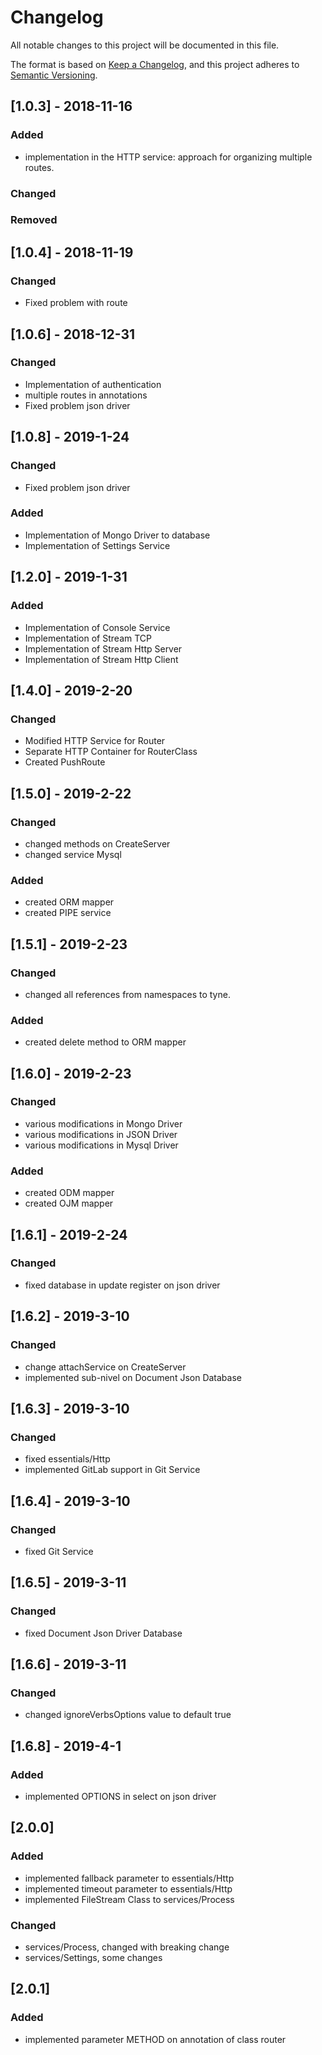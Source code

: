 # Changelog
All notable changes to this project will be documented in this file.

The format is based on [Keep a Changelog](https://keepachangelog.com/en/1.0.0/),
and this project adheres to [Semantic Versioning](https://semver.org/spec/v2.0.0.html).


## [1.0.3] - 2018-11-16
### Added
- implementation in the HTTP service: approach for organizing multiple routes.

### Changed

### Removed

## [1.0.4] - 2018-11-19
### Changed
- Fixed problem with route

## [1.0.6] - 2018-12-31
### Changed

- Implementation of authentication
- multiple routes in annotations
- Fixed problem json driver

## [1.0.8] - 2019-1-24

### Changed
- Fixed problem json driver

### Added
- Implementation of Mongo Driver to database
- Implementation of Settings Service


## [1.2.0] - 2019-1-31

### Added
- Implementation of Console Service
- Implementation of Stream TCP
- Implementation of Stream Http Server
- Implementation of Stream Http Client


## [1.4.0] - 2019-2-20

### Changed
- Modified HTTP Service for Router
- Separate HTTP Container for RouterClass
- Created PushRoute

## [1.5.0] - 2019-2-22

### Changed
- changed methods on CreateServer
- changed service Mysql

### Added
- created ORM mapper
- created PIPE service

## [1.5.1] - 2019-2-23

### Changed
- changed all references from namespaces to tyne.

### Added
- created delete method to ORM mapper

## [1.6.0] - 2019-2-23

### Changed
- various modifications in Mongo Driver
- various modifications in JSON Driver
- various modifications in Mysql Driver

### Added
- created ODM mapper
- created OJM mapper

## [1.6.1] - 2019-2-24

### Changed
- fixed database in update register on json driver

## [1.6.2] - 2019-3-10

### Changed
- change attachService on CreateServer
- implemented sub-nivel on Document Json Database

## [1.6.3] - 2019-3-10

### Changed
- fixed essentials/Http
- implemented GitLab support in Git Service

## [1.6.4] - 2019-3-10

### Changed
- fixed Git Service

## [1.6.5] - 2019-3-11

### Changed
- fixed Document Json Driver Database

## [1.6.6] - 2019-3-11

### Changed
- changed ignoreVerbsOptions value to default true 


## [1.6.8] - 2019-4-1

### Added
- implemented OPTIONS in select on json driver


## [2.0.0]

### Added
- implemented fallback parameter to essentials/Http
- implemented timeout parameter to essentials/Http
- implemented FileStream Class to services/Process

### Changed
- services/Process, changed with breaking change
- services/Settings, some changes

## [2.0.1]

### Added
- implemented parameter METHOD on annotation of class router
